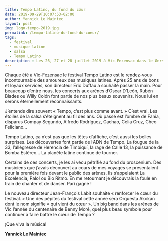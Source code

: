 ```yaml
---
title: Tempo Latino, du fond du cœur
date: 2019-09-29T10:07:53+02:00
author: Yannick Le Maintec
layout: post
img: logo-tempo-2019.jpg
permalink: /tempo-latino-du-fond-du-coeur/
tags:
  - festival
  - musique latine
  - salsa
  - Tempo Latino
description : Les 26, 27 et 28 juillet 2019 à Vic-Fezensac dans le Gers, j&#8217;ai eu le plaisir et l&#8217;honneur de parrainer la 26è édition du festival "Tempo Latino". Voici l'éditorial qui a été publié dans le livret de bienvenue.
---
```


Chaque été à Vic-Fezensac le festival Tempo Latino est le rendez-vous incontournable des amoureux des musiques latines. Après 25 ans de bons et loyaux services, son directeur Eric Duffau a souhaité passer la main. Pour beaucoup d’entre nous, les concerts aux arènes d’Oscar D’León, Rubén Blades ou Willy Colón font partie de nos plus beaux souvenirs. Nous lui en serons éternellement reconnaissants.

J’entends dire souvent « Tempo, c’est plus comme avant. » C’est vrai. Les étoiles de la salsa s’éteignent au fil des ans. Où passé est l’ombre de Fania, disparus Compay Segundo, Alfredo Rodríguez, Cachao, Celia Cruz, Cheo Feliciano…

Tempo Latino, ça n’est pas que les têtes d’affiche, c’est aussi les belles surprises. Les découvertes font partie de l’ADN de Tempo. La fougue de la 33, l’allégresse de Herencia de Timbiquí, la rage de Calle 13, la puissance de Bomba Estéreo&#8230; La planète latine continue de tourner.

Certains de ces concerts, je les ai vécu pétrifié au fond du proscenium. Des musiciens que j’avais découvert au cours de mes voyages se présentaient pour la première fois devant le public des arènes. Ils s&#8217;appelaient La Excelencia, Palo! ou Bio Ritmo. En me retournant je découvrais la foule en train de chanter et de danser. Pari gagné !

Le nouveau directeur Jean-François Labit souhaite « renforcer le cœur du festival. » Une des pépites du festival cette année sera Orquesta Akokán dont le nom signifie « qui vient du cœur ». Un big band dans les arènes de Vic l’année du centenaire de Benny Moré, quel plus beau symbole pour continuer à faire battre le cœur de Tempo ?

¡Que viva la música!

**Yannick Le Maintec**
